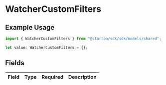 # WatcherCustomFilters

## Example Usage

```typescript
import { WatcherCustomFilters } from "@starton/sdk/sdk/models/shared";

let value: WatcherCustomFilters = {};
```

## Fields

| Field       | Type        | Required    | Description |
| ----------- | ----------- | ----------- | ----------- |